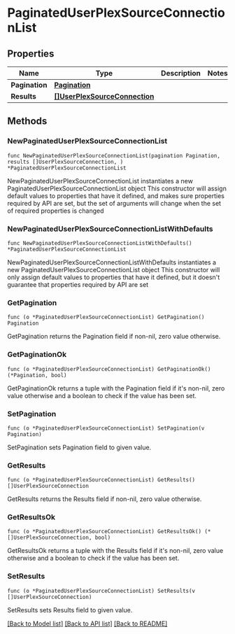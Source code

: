 # PaginatedUserPlexSourceConnectionList

## Properties

Name | Type | Description | Notes
------------ | ------------- | ------------- | -------------
**Pagination** | [**Pagination**](Pagination.md) |  | 
**Results** | [**[]UserPlexSourceConnection**](UserPlexSourceConnection.md) |  | 

## Methods

### NewPaginatedUserPlexSourceConnectionList

`func NewPaginatedUserPlexSourceConnectionList(pagination Pagination, results []UserPlexSourceConnection, ) *PaginatedUserPlexSourceConnectionList`

NewPaginatedUserPlexSourceConnectionList instantiates a new PaginatedUserPlexSourceConnectionList object
This constructor will assign default values to properties that have it defined,
and makes sure properties required by API are set, but the set of arguments
will change when the set of required properties is changed

### NewPaginatedUserPlexSourceConnectionListWithDefaults

`func NewPaginatedUserPlexSourceConnectionListWithDefaults() *PaginatedUserPlexSourceConnectionList`

NewPaginatedUserPlexSourceConnectionListWithDefaults instantiates a new PaginatedUserPlexSourceConnectionList object
This constructor will only assign default values to properties that have it defined,
but it doesn't guarantee that properties required by API are set

### GetPagination

`func (o *PaginatedUserPlexSourceConnectionList) GetPagination() Pagination`

GetPagination returns the Pagination field if non-nil, zero value otherwise.

### GetPaginationOk

`func (o *PaginatedUserPlexSourceConnectionList) GetPaginationOk() (*Pagination, bool)`

GetPaginationOk returns a tuple with the Pagination field if it's non-nil, zero value otherwise
and a boolean to check if the value has been set.

### SetPagination

`func (o *PaginatedUserPlexSourceConnectionList) SetPagination(v Pagination)`

SetPagination sets Pagination field to given value.


### GetResults

`func (o *PaginatedUserPlexSourceConnectionList) GetResults() []UserPlexSourceConnection`

GetResults returns the Results field if non-nil, zero value otherwise.

### GetResultsOk

`func (o *PaginatedUserPlexSourceConnectionList) GetResultsOk() (*[]UserPlexSourceConnection, bool)`

GetResultsOk returns a tuple with the Results field if it's non-nil, zero value otherwise
and a boolean to check if the value has been set.

### SetResults

`func (o *PaginatedUserPlexSourceConnectionList) SetResults(v []UserPlexSourceConnection)`

SetResults sets Results field to given value.



[[Back to Model list]](../README.md#documentation-for-models) [[Back to API list]](../README.md#documentation-for-api-endpoints) [[Back to README]](../README.md)


